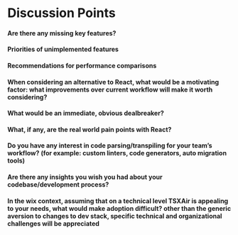 # Discussion Points

#### Are there any missing key features?

#### Priorities of unimplemented features

#### Recommendations for performance comparisons

#### When considering an alternative to React, what would be a motivating factor: what improvements over current workflow will make it worth considering?

#### What would be an immediate, obvious dealbreaker?

#### What, if any, are the real world pain points with React?

#### Do you have any interest in code parsing/transpiling for your team’s workflow? (for example: custom linters, code generators, auto migration tools)

#### Are there any insights you wish you had about your codebase/development process?

#### In the wix context, assuming that on a technical level TSXAir is appealing to your needs, what would make adoption difficult? other than the generic aversion to changes to dev stack, specific technical and organizational challenges will be appreciated

